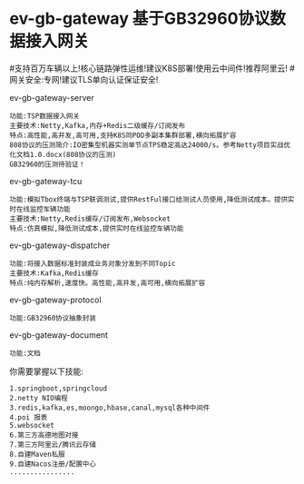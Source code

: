 # ev-gb-gateway 基于GB32960协议数据接入网关

#支持百万车辆以上!核心链路弹性运维!建议K8S部署!使用云中间件!推荐阿里云!
#网关安全:专网!建议TLS单向认证保证安全!

ev-gb-gateway-server

	功能:TSP数据接入网关
	主要技术:Netty,Kafka,内存+Redis二级缓存/订阅发布
	特点:高性能,高并发,高可用,支持K8S同POD多副本集群部署,横向拓展扩容
	808协议的压测简介:IO密集型机器实测单节点TPS稳定高达24000/s。参考Netty项目实战优化文档1.0.docx(808协议的压测)
    GB32960的压测待验证！


ev-gb-gateway-tcu

    功能:模拟Tbox终端与TSP联调测试,提供RestFul接口给测试人员使用,降低测试成本。提供实时在线监控车辆功能
	主要技术:Netty,Redis缓存/订阅发布,Websocket
	特点:仿真模拟,降低测试成本,提供实时在线监控车辆功能


ev-gb-gateway-dispatcher

	功能:将接入数据标准封装成业务对象分发到不同Topic
	主要技术:Kafka,Redis缓存
	特点:纯内存解析,速度快。高性能,高并发,高可用,横向拓展扩容

ev-gb-gateway-protocol

	功能:GB32960协议抽象封装
	
ev-gb-gateway-document

	功能:文档

你需要掌握以下技能:

	1.springboot,springcloud
    2.netty NIO编程
    3.redis,kafka,es,moongo,hbase,canal,mysql各种中间件
    4.poi 报表
    5.websocket
    6.第三方高德地图对接
    7.第三方阿里云/腾讯云存储
    8.自建Maven私服
    9.自建Nacos注册/配置中心
    ................


